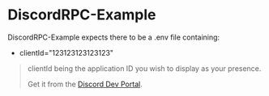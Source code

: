 # DiscordRPC-Example

DiscordRPC-Example expects there to be a .env file containing:

- clientId="123123123123123"
> clientId being the application ID you wish to display as your presence.
> 
> Get it from the [Discord Dev Portal](https://discord.com/developers/applications).